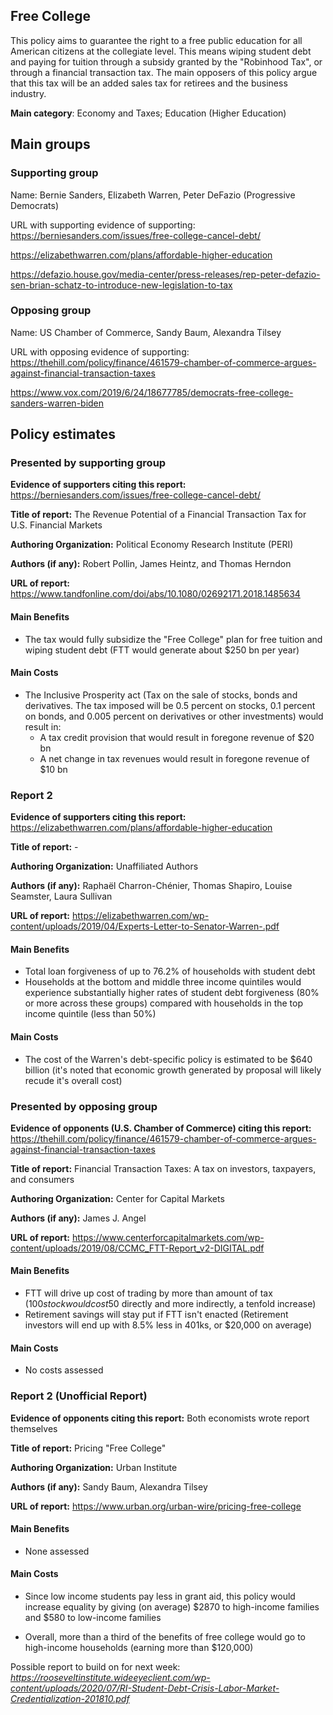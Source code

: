 ## Free College

This policy aims to guarantee the right to a free public education for all American citizens at the collegiate level. This means wiping student debt and paying for tuition through a subsidy granted by the "Robinhood Tax", or through a financial transaction tax. The main opposers of this policy argue that this tax will be an added sales tax for retirees and the business industry.

**Main category**: Economy and Taxes; Education (Higher Education)


## Main groups  

### Supporting group
Name: Bernie Sanders, Elizabeth Warren, Peter DeFazio (Progressive Democrats)

URL with supporting evidence of supporting:
https://berniesanders.com/issues/free-college-cancel-debt/


https://elizabethwarren.com/plans/affordable-higher-education

https://defazio.house.gov/media-center/press-releases/rep-peter-defazio-sen-brian-schatz-to-introduce-new-legislation-to-tax

### Opposing group
Name: US Chamber of Commerce, Sandy Baum, Alexandra Tilsey

URL with opposing evidence of supporting:
https://thehill.com/policy/finance/461579-chamber-of-commerce-argues-against-financial-transaction-taxes

https://www.vox.com/2019/6/24/18677785/democrats-free-college-sanders-warren-biden


## Policy estimates


### Presented by supporting group
**Evidence of supporters citing this report:**
https://berniesanders.com/issues/free-college-cancel-debt/

**Title of report:** The Revenue Potential of a Financial Transaction Tax for U.S. Financial Markets

**Authoring Organization:** Political Economy Research Institute (PERI)

**Authors (if any):** Robert Pollin, James Heintz, and Thomas Herndon

**URL of report:**
https://www.tandfonline.com/doi/abs/10.1080/02692171.2018.1485634

#### Main Benefits
- The tax would fully subsidize the "Free College" plan for free tuition and wiping student debt (FTT would generate about $250 bn per year)

#### Main Costs
- The Inclusive Prosperity act (Tax on the sale of stocks, bonds and derivatives. The tax imposed will be 0.5 percent on stocks, 0.1 percent on bonds, and 0.005 percent on derivatives or other investments) would result in:
  - A tax credit provision that would result in foregone revenue of $20 bn
  - A net change in tax revenues would result in foregone revenue of $10 bn

### Report 2
**Evidence of supporters citing this report:**
https://elizabethwarren.com/plans/affordable-higher-education

**Title of report:** -

**Authoring Organization:** Unaffiliated Authors

**Authors (if any):** Raphaël Charron-Chénier, Thomas Shapiro, Louise Seamster, Laura Sullivan

**URL of report:**
https://elizabethwarren.com/wp-content/uploads/2019/04/Experts-Letter-to-Senator-Warren-.pdf

#### Main Benefits
- Total loan forgiveness of up to 76.2% of households with student debt
- Households at the bottom and middle three income quintiles would experience substantially higher rates of student debt forgiveness (80% or more across these groups) compared with households in the top income quintile (less than 50%)

#### Main Costs
- The cost of the Warren's debt-specific policy is estimated to be $640 billion (it's noted that economic growth generated by proposal will likely recude it's overall cost)




### Presented by opposing group
**Evidence of opponents (U.S. Chamber of Commerce) citing this report:**
https://thehill.com/policy/finance/461579-chamber-of-commerce-argues-against-financial-transaction-taxes

**Title of report:** Financial Transaction Taxes: A tax on investors, taxpayers, and consumers

**Authoring Organization:** Center for Capital Markets

**Authors (if any):** James J. Angel

**URL of report:** https://www.centerforcapitalmarkets.com/wp-content/uploads/2019/08/CCMC_FTT-Report_v2-DIGITAL.pdf

#### Main Benefits
- FTT will drive up cost of trading by more than amount of tax ($100 stock would cost 50$ directly and more indirectly, a tenfold increase)
- Retirement savings will stay put if FTT isn't enacted (Retirement investors will end up with 8.5% less in 401ks, or $20,000 on average)

#### Main Costs
- No costs assessed

### Report 2 (Unofficial Report)
**Evidence of opponents citing this report:**
Both economists wrote report themselves

**Title of report:** Pricing "Free College"

**Authoring Organization:** Urban Institute

**Authors (if any):** Sandy Baum, Alexandra Tilsey

**URL of report:** https://www.urban.org/urban-wire/pricing-free-college

#### Main Benefits
- None assessed

#### Main Costs
- Since low income students pay less in grant aid, this policy would increase equality by giving (on average) $2870 to high-income families and $580 to low-income families

- Overall, more than a third of the benefits of free college would go to high-income households (earning more than $120,000)


Possible report to build on for next week:
*https://rooseveltinstitute.wideeyeclient.com/wp-content/uploads/2020/07/RI-Student-Debt-Crisis-Labor-Market-Credentialization-201810.pdf*





<!-- Later
## Perceptions of credibility  

### Of own policy estimates

#### Supporters  

#### Opponents

### Of policy estimates from the other side

#### Supporters  

#### Opponents
-->
